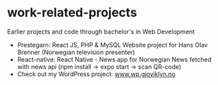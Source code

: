 # work-related-projects
Earlier projects and code through bachelor's in Web Development

- Prestegarn: React JS, PHP & MySQL Website project for Hans Olav Brenner (Norwegian television presenter)
- React-native: React Native - News app for Norwegian News fetched with news api (npm install -> expo start -> scan QR-code)
- Check out my WordPress project: www.wp.gjoviklyn.no
